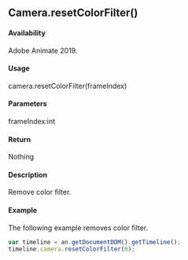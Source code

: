 ## Camera.resetColorFilter()

#### Availability

Adobe Animate 2019.

#### Usage

camera.resetColorFilter(frameIndex)

#### Parameters

frameIndex:int

#### Return

Nothing

#### Description

Remove color filter.

#### Example

The following example removes color filter.
```javascript
var timeline = an.getDocumentDOM().getTimeline();
timeline.camera.resetColorFilter(0);

```

